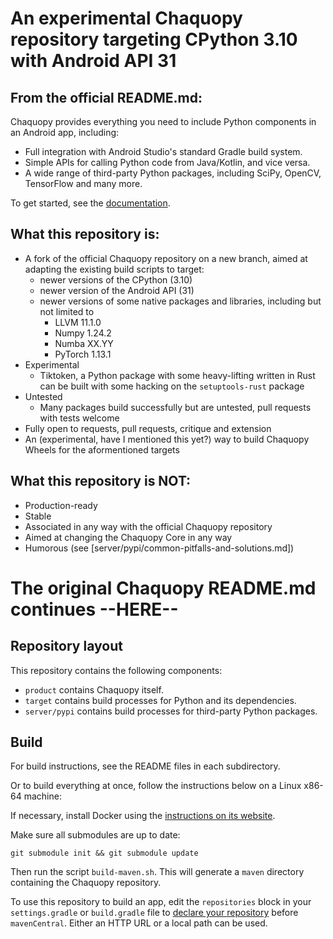 # An experimental Chaquopy repository targeting CPython 3.10 with Android API 31

## From the official README.md:

Chaquopy provides everything you need to include Python components in an Android app,
including:

* Full integration with Android Studio's standard Gradle build system.
* Simple APIs for calling Python code from Java/Kotlin, and vice versa.
* A wide range of third-party Python packages, including SciPy, OpenCV, TensorFlow and many
  more.

To get started, see the [documentation](https://chaquo.com/chaquopy/doc/current/).

## What this repository is:

- A fork of the official Chaquopy repository on a new branch, aimed at adapting the existing build scripts to target:
  - newer versions of the CPython (3.10)
  - newer version of the Android API (31)
  - newer versions of some native packages and libraries, including but not limited to
    - LLVM 11.1.0
    - Numpy 1.24.2
    - Numba XX.YY
    - PyTorch 1.13.1
- Experimental
    - Tiktoken, a Python package with some heavy-lifting written in Rust can be built with some hacking on the `setuptools-rust` package
- Untested
    - Many packages build successfully but are untested, pull requests with tests welcome
- Fully open to requests, pull requests, critique and extension
- An (experimental, have I mentioned this yet?) way to build Chaquopy Wheels for the aformentioned targets

## What this repository is NOT:

- Production-ready
- Stable
- Associated in any way with the official Chaquopy repository
- Aimed at changing the Chaquopy Core in any way
- Humorous (see [server/pypi/common-pitfalls-and-solutions.md])

# The original Chaquopy README.md continues --HERE--

## Repository layout

This repository contains the following components:

* `product` contains Chaquopy itself.
* `target` contains build processes for Python and its dependencies.
* `server/pypi` contains build processes for third-party Python packages.

## Build

For build instructions, see the README files in each subdirectory.

Or to build everything at once, follow the instructions below on a Linux x86-64 machine:

If necessary, install Docker using the [instructions on its
website](https://docs.docker.com/install/#supported-platforms).

Make sure all submodules are up to date:

    git submodule init && git submodule update

Then run the script `build-maven.sh`. This will generate a `maven` directory containing the
Chaquopy repository.

To use this repository to build an app, edit the `repositories` block in your `settings.gradle`
or `build.gradle` file to [declare your
repository](https://docs.gradle.org/current/userguide/declaring_repositories.html#sec:declaring_multiple_repositories)
before `mavenCentral`. Either an HTTP URL or a local path can be used.
